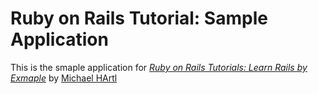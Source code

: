 # Ruby on Rails Tutorial: Sample Application

This is the smaple application for [*Ruby on Rails Tutorials: Learn Rails by Exmaple*](http://railstutorial.org) by [Michael HArtl](http://michaelhartl.come)

